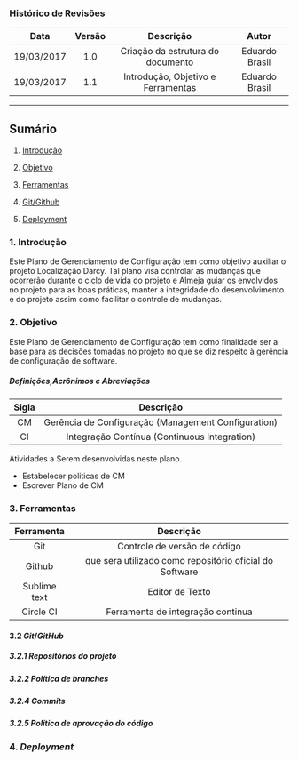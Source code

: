 ### Histórico de Revisões

| Data | Versão | Descrição | Autor |
|:----:|:------:|:---------:|:-----:|
|19/03/2017| 1.0 | Criação da estrutura do documento | Eduardo Brasil |
|19/03/2017| 1.1 | Introdução, Objetivo e Ferramentas | Eduardo Brasil |

***

## Sumário
1.   [Introdução](#1-introdução)

2.   [Objetivo](#2-objetivo)

3.   [Ferramentas](#3-Ferramentas)

4.   [Git/Github](#4-Git/Github)

5.   [Deployment](#5-Deployment)



### 1. Introdução

Este Plano de Gerenciamento de Configuração tem como objetivo auxiliar o projeto Localização Darcy. Tal plano visa controlar as mudanças que ocorrerão durante o ciclo de vida do projeto e Almeja guiar os envolvidos no projeto para as boas práticas, manter a integridade do desenvolvimento e do projeto assim como facilitar o controle de mudanças.

### 2. Objetivo

Este Plano de Gerenciamento de Configuração tem como finalidade ser a base para as decisões tomadas no projeto no que se diz respeito à gerência de configuração de software.

##### Definições,Acrônimos e Abreviações 

| Sigla | Descrição |
|:----:|:------:|
|CM|	Gerência de Configuração (Management Configuration)|
|CI|	Integração Contínua (Continuous Integration)|

Atividades a Serem desenvolvidas neste plano.

 * Estabelecer politicas de CM
 * Escrever Plano de CM

### 3. Ferramentas   

| Ferramenta | Descrição |
|:----:|:------:|
|Git|	Controle de versão de código|
|Github| que sera utilizado como repositório oficial do Software|
|Sublime text| 	Editor de Texto|
|Circle CI|	Ferramenta de integração continua|



#### 3.2 _Git_/_GitHub_  

##### 3.2.1 Repositórios do projeto

##### 3.2.2 Política de _branches_

##### 3.2.4 _Commits_

##### 3.2.5 Política de aprovação do código

### 4. _Deployment_  